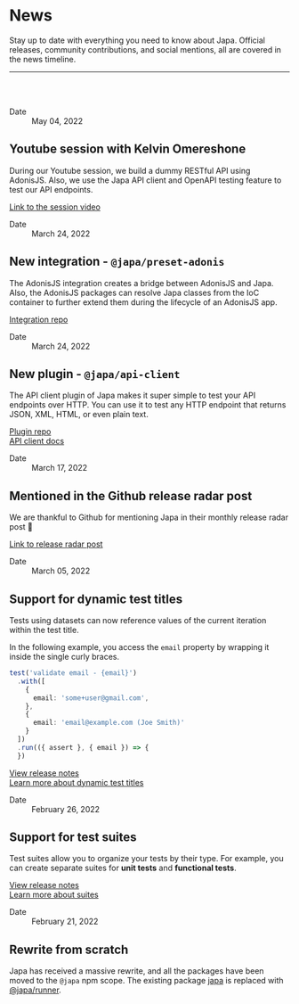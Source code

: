 # News
Stay up to date with everything you need to know about Japa. Official releases, community contributions, and social mentions, all are covered in the news timeline.

<hr>
<br>
<br>

<div class="timeline_item">
  <div class="news_datetime">
    <dl>
      <dt> Date </dt>
      <dd> <time datetime="2022-05-04">May 04, 2022</time> </dd>
    </dl>
  </div>

  <div class="news_content">

  ## Youtube session with Kelvin Omereshone

  During our Youtube session, we build a dummy RESTful API using AdonisJS. Also, we use the Japa API client and OpenAPI testing feature to test our API endpoints.

  [Link to the session video](https://www.youtube.com/watch?v=_MSQY3lqhCo)

  </div>
</div>

<div class="timeline_item">
  <div class="news_datetime">
    <dl>
      <dt> Date </dt>
      <dd> <time datetime="2022-03-24">March 24, 2022</time> </dd>
    </dl>
  </div>

  <div class="news_content">

  ## New integration - `@japa/preset-adonis`

  The AdonisJS integration creates a bridge between AdonisJS and Japa. Also, the AdonisJS packages can resolve Japa classes from the IoC container to further extend them during the lifecycle of an AdonisJS app.

  [Integration repo](https://github.com/japa/preset-adonis)

  </div>
</div>

<div class="timeline_item">
  <div class="news_datetime">
    <dl>
      <dt> Date </dt>
      <dd> <time datetime="2022-03-24">March 24, 2022</time> </dd>
    </dl>
  </div>

  <div class="news_content">

  ## New plugin - `@japa/api-client`

  The API client plugin of Japa makes it super simple to test your API endpoints over HTTP. You can use it to test any HTTP endpoint that returns JSON, XML, HTML, or even plain text.

  [Plugin repo](https://github.com/japa/api-client)\
  [API client docs](../docs/plugins/api-client.md)

  </div>
</div>

<div class="timeline_item">
  <div class="news_datetime">
    <dl>
      <dt> Date </dt>
      <dd> <time datetime="2022-03-17">March 17, 2022</time> </dd>
    </dl>
  </div>

  <div class="news_content">

  ## Mentioned in the Github release radar post

  We are thankful to Github for mentioning Japa in their monthly release radar post 🙏

  [Link to release radar post](https://github.blog/2022-03-17-release-radar-feb-2022/#japa-5-0)

  </div>
</div>

<div class="timeline_item">
  <div class="news_datetime">
    <dl>
      <dt> Date </dt>
      <dd> <time datetime="2022-03-05">March 05, 2022</time> </dd>
    </dl>
  </div>

  <div class="news_content">

  ## Support for dynamic test titles

  Tests using datasets can now reference values of the current iteration within the test title.

  In the following example, you access the `email` property by wrapping it inside the single curly braces.

  ```ts
  test('validate email - {email}')
    .with([
      {
        email: 'some+user@gmail.com',
      },
      {
        email: 'email@example.com (Joe Smith)'
      }
    ])
    .run(({ assert }, { email }) => {
    })
  ```

  [View release notes](https://github.com/japa/core/releases/tag/v6.0.0)\
  [Learn more about dynamic test titles](../docs/datasets.md#dynamic-title-for-each-test)

  </div>
</div>

<div class="timeline_item">
  <div class="news_datetime">
    <dl>
      <dt> Date </dt>
      <dd> <time datetime="2022-02-26">February 26, 2022</time> </dd>
    </dl>
  </div>

  <div class="news_content">

  ## Support for test suites

  Test suites allow you to organize your tests by their type. For example, you can create separate suites for **unit tests** and **functional tests**.

  [View release notes](https://github.com/japa/runner/releases/tag/v1.2.0)\
  [Learn more about suites](../docs/test-suites.md)

  </div>
</div>

<div class="timeline_item">
  <div class="news_datetime">
    <dl>
      <dt> Date </dt>
      <dd> <time datetime="2022-02-21">February 21, 2022</time> </dd>
    </dl>
  </div>

  <div class="news_content">

  ## Rewrite from scratch

  Japa has received a massive rewrite, and all the packages have been moved to the `@japa` npm scope. The existing package [japa](https://www.npmjs.com/package/japa) is replaced with [@japa/runner](https://npmjs.com/package/@japa/runner).

  </div>
</div>
